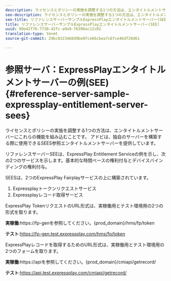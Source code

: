 ```yaml
---
description: ライセンスとポリシーの実施を調整する1つの方法は、エンタイトルメントサーバーにこれらの機能を組み込むことです。 アドビは、独自のサーバーを構築する際に使用できるSEES参照エンタイトルメントサーバーを提供しています。
seo-description: ライセンスとポリシーの実施を調整する1つの方法は、エンタイトルメントサーバーにこれらの機能を組み込むことです。 アドビは、独自のサーバーを構築する際に使用できるSEES参照エンタイトルメントサーバーを提供しています。
seo-title: リファレンスサーバーサンプルExpressPlayエンタイトルメントサーバー(SEE)
title: リファレンスサーバーサンプルExpressPlayエンタイトルメントサーバー(SEE)
uuid: 99e42f76-7730-42fc-a9a9-f6396ac12c02
translation-type: tm+mt
source-git-commit: 29bc8323460d9be0fce66cbea7c6fce46df20d61

---
```



# 参照サーバ：ExpressPlayエンタイトルメントサーバーの例(SEE) {#reference-server-sample-expressplay-entitlement-server-sees}

ライセンスとポリシーの実施を調整する1つの方法は、エンタイトルメントサーバーにこれらの機能を組み込むことです。 アドビは、独自のサーバーを構築する際に使用できるSEES参照エンタイトルメントサーバーを提供しています。

リファレンスサーバーSEEは、ExpressPlay Entitlement Serviceの例を示し、次の2つのサービスを示します。基本的な時間ベースの権利付与とデバイスバインディングの権利付与。

SEESは、2つのExpressPlay Fairplayサービスの上に構築されています。

1. Expressplayトークンリクエストサービス
1. Expressplayレコード取得サービス

ExpressPlay TokenリクエストのURL形式は、実稼働用とテスト環境用の2つの形式を取ります。

**実稼働**:https://fp-genを参照し<span></span>てください。{prod_domain}/hms/fp/token

**テスト**:https://fp-gen.test.expressplay.com/hms/fp/token<span></span>

ExpressPlayレコードを取得するためのURL形式は、実稼働用とテスト環境用の2つのフォームを取ります。

**実稼働**:https://apiを参照し<span></span>てください。{prod_domain}/cmiapi/getrecord/

**テスト**:https://api.test.expressplay.com/cmiapi/getrecord/<span></span>
